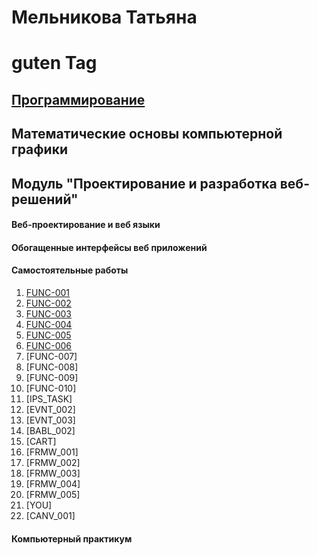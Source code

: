 # Мельникова Татьяна
# guten Tag
## [Программирование](programming.md)
## Математические основы компьютерной графики
## Модуль "Проектирование и разработка веб-решений"
#### Веб-проектирование и веб языки
#### Обогащенные интерфейсы веб приложений
#### Самостоятельные работы
   1. [FUNC-001](https://kodaktor.ru/task_func_68870)
   2. [FUNC-002](https://kodaktor.ru/task_func_8a942)
   3. [FUNC-003](https://kodaktor.ru/task_func_c621e)
   4. [FUNC-004](https://kodaktor.ru/task_func_14c29)
   5. [FUNC-005](https://kodaktor.ru/task_func_48db3)
   6. [FUNC-006](https://kodaktor.ru/task_func_170b8)
   7. [FUNC-007]
   8. [FUNC-008]
   9. [FUNC-009]
   10. [FUNC-010]
   11. [IPS_TASK]
   12. [EVNT_002]
   13. [EVNT_003]
   14. [BABL_002]
   15. [CART]
   16. [FRMW_001]
   17. [FRMW_002]
   18. [FRMW_003]
   19. [FRMW_004]
   20. [FRMW_005]
   21. [YOU]
   22. [CANV_001]

#### Компьютерный практикум
